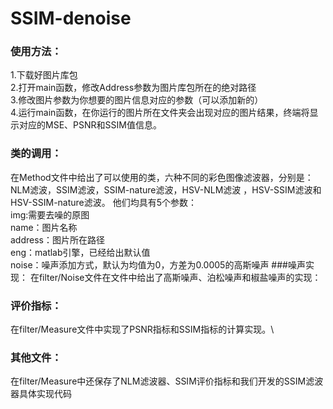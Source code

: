 # SSIM-denoise
### 使用方法：
1.下载好图片库包\
2.打开main函数，修改Address参数为图片库包所在的绝对路径\
3.修改图片参数为你想要的图片信息对应的参数（可以添加新的）\
4.运行main函数，在你运行的图片所在文件夹会出现对应的图片结果，终端将显示对应的MSE、PSNR和SSIM值信息。
### 类的调用：
在Method文件中给出了可以使用的类，六种不同的彩色图像滤波器，分别是：\
NLM滤波，SSIM滤波，SSIM-nature滤波，HSV-NLM滤波 ，HSV-SSIM滤波和HSV-SSIM-nature滤波。 他们均具有5个参数：\
img:需要去噪的原图\
name：图片名称\
address：图片所在路径\
eng：matlab引擎，已经给出默认值\
noise：噪声添加方式，默认为均值为0，方差为0.0005的高斯噪声
###噪声实现：
在filter/Noise文件在文件中给出了高斯噪声、泊松噪声和椒盐噪声的实现：
### 评价指标：
在filter/Measure文件中实现了PSNR指标和SSIM指标的计算实现。\
### 其他文件：
在filter/Measure中还保存了NLM滤波器、SSIM评价指标和我们开发的SSIM滤波器具体实现代码